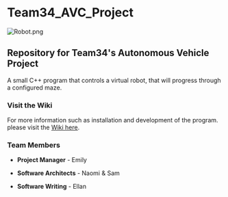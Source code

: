 # Team34_AVC_Project
![Robot.png](https://media.discordapp.net/attachments/354906420824768523/723015429366218824/DIO.png?width=791&height=445)
## Repository for Team34's Autonomous Vehicle Project
A small C++ program that controls a virtual robot, that will progress through a configured maze.
### Visit the Wiki
For more information such as installation and development of the program.
please visit the [Wiki here](https://github.com/ENGR101Project3/Team34_AVC_Project/wiki).

### Team Members

* **Project Manager** - Emily

* **Software Architects** - Naomi & Sam

* **Software Writing** - Ellan
